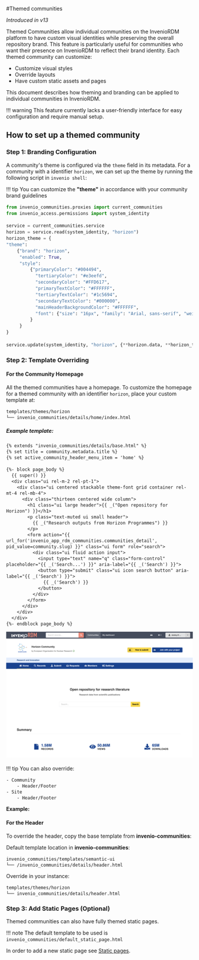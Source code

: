 #Themed communities

_Introduced in v13_

Themed Communities allow individual communities on the InvenioRDM platform to have custom visual identities while preserving the overall repository brand. This feature is particularly useful for communities who want their presence on InvenioRDM to reflect their brand identity. Each themed community can customize:

- Customize visual styles
- Override layouts
- Have custom static assets and pages

This document describes how theming and branding can be applied to individual communities in InvenioRDM.

!!! warning
    This feature currently lacks a user-friendly interface for easy configuration and require manual setup.

## How to set up a themed community

### **Step 1: Branding Configuration**

A community's theme is configured via the `theme` field in its metadata. For a community with a identifier `horizon`, we can set up the theme by running the following script in `invenio shell`:

!!! tip
    You can customize the **"theme"** in accordance with your community brand guidelines

```python
from invenio_communities.proxies import current_communities
from invenio_access.permissions import system_identity

service = current_communities.service
horizon = service.read(system_identity, "horizon")
horizon_theme = {
"theme":
    {"brand": "horizon",
     "enabled": True,
     "style":
         {"primaryColor": "#004494",
           "tertiaryColor": "#e3eefd",
           "secondaryColor": "#FFD617",
           "primaryTextColor": "#FFFFFF",
           "tertiaryTextColor": "#1c5694",
           "secondaryTextColor": "#000000",
           "mainHeaderBackgroundColor": "#FFFFFF",
           "font": {"size": "16px", "family": "Arial, sans-serif", "weight": 600},
         }
     }
}

service.update(system_identity, "horizon", {**horizon.data, **horizon_theme})

```

### **Step 2: Template Overriding**

#### For the Community Homepage

All the themed communities have a homepage. To customize the homepage for a themed community with an identifier `horizon`, place your custom template at:

```
templates/themes/horizon
└── invenio_communities/details/home/index.html
```

##### Example template:

```jinja
{% extends "invenio_communities/details/base.html" %}
{% set title = community.metadata.title %}
{% set active_community_header_menu_item = 'home' %}

{%- block page_body %}
  {{ super() }}
  <div class="ui rel-m-2 rel-pt-1">
    <div class="ui centered stackable theme-font grid container rel-mt-4 rel-mb-4">
      <div class="thirteen centered wide column">
        <h1 class="ui large header">{{ _("Open repository for Horizon") }}</h1>
        <p class="text-muted ui small header">
          {{ _("Research outputs from Horizon Programmes") }}
        </p>
        <form action="{{ url_for('invenio_app_rdm_communities.communities_detail', pid_value=community.slug) }}" class="ui form" role="search">
          <div class="ui fluid action input">
            <input type="text" name="q" class="form-control" placeholder="{{ _('Search...') }}" aria-label="{{ _('Search') }}">
            <button type="submit" class="ui icon search button" aria-label="{{ _('Search') }}">
              {{ _('Search') }}
            </button>
          </div>
        </form>
      </div>
    </div>
  </div>
{%- endblock page_body %}
```

![Themed Community Homepage](imgs/themed_community_homepage.png)

!!! tip
    You can also override:

    - Community
        - Header/Footer
    - Site
        - Header/Footer

**Example:**

#### For the Header

To override the header, copy the base template from **invenio-communities**:

Default template location in **invenio-communities**:

```
invenio_communities/templates/semantic-ui
└── /invenio_communities/details/header.html
```

Override in your instance:

```
templates/themes/horizon
└── invenio_communities/details/header.html
```

### **Step 3: Add Static Pages (Optional)**

Themed communities can also have fully themed static pages.

!!! note
    The default template to be used is `invenio_communities/default_static_page.html`

In order to add a new static page see [Static pages](../static_pages.md).
